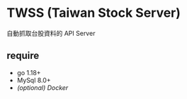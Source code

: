 # TWSS (Taiwan Stock Server)
自動抓取台股資料的 API Server

## require
- go 1.18+
- MySql 8.0+
- *(optional) Docker*